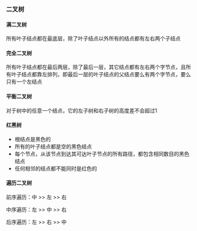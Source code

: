 ### 二叉树

#### 满二叉树

所有叶子结点都在最底层，除了叶子结点以外所有的结点都有左右两个子结点

#### 完全二叉树

所有叶子结点都在最后两层，除了最后一层，其它结点都有左右两个字节点，且所有叶子结点都靠左排列，即最后一层的叶子结点的父结点要么有两个字节点，要么只有一个左结点

#### 平衡二叉树

对于树中的任意一个结点，它的左子树和右子树的高度差不会超过1

#### 红黑树

* 根结点是黑色的
* 所有的叶子结点都是空的黑色结点
* 每个节点，从该节点到达其可达叶子节点的所有路径，都包含相同数目的黑色结点
* 任何相邻的结点都不能同时是红色的

#### 遍历二叉树

前序遍历：中 >> 左 >> 右

中序遍历：左 >> 中 >> 右

后序遍历：左 >> 右 >> 中
